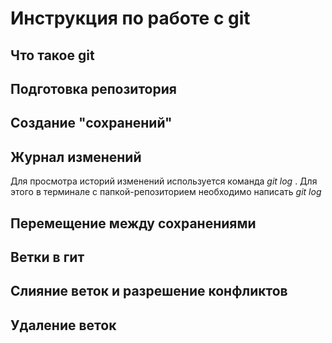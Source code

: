 # Инструкция по работе с git 

## Что такое git

## Подготовка репозитория

## Создание "сохранений"

## Журнал изменений 
Для просмотра историй изменений используется команда *git log* . Для этого в терминале с папкой-репозиторием необходимо написать *git log*

## Перемещение между сохранениями




## Ветки в гит

## Слияние веток и разрешение конфликтов

## Удаление веток